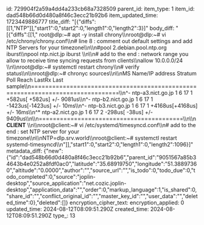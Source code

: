 id: 729904f2a59a4dd4a233cb68a7328509
parent_id: 
item_type: 1
item_id: dad548b66d0d480a8f46c3ecc21b92b6
item_updated_time: 1723449886777
title_diff: "[{\"diffs\":[[1,\"NTP\"]],\"start1\":0,\"start2\":0,\"length1\":0,\"length2\":3}]"
body_diff: "[{\"diffs\":[[1,\" root@dlp:~# apt -y install chrony\\\nroot@dlp:~# vi /etc/chrony/chrony.conf\\\n# line 8 : comment out default settings and add NTP Servers for your timezone\\\n\\\n#pool 2.debian.pool.ntp.org iburst\\\npool ntp.nict.jp iburst \\\n\\\n# add to the end : network range you allow to receive time syncing requests from clients\\\nallow 10.0.0.0/24 \\\n\\\nroot@dlp:~# systemctl restart chrony\\\n# verify status\\\n\\\nroot@dlp:~# chronyc sources\\\n\\\nMS Name/IP address         Stratum Poll Reach LastRx Last sample\\\n===============================================================================\\\n^- ntp-a3.nict.go.jp             1   6    17     1   +582us[ +582us] +/- 9081us\\\n^- ntp-b2.nict.go.jp             1   6    17     1  -1423us[-1423us] +/-   10ms\\\n^- ntp-b3.nict.go.jp             1   6    17     1  +4168us[+4168us] +/-   16ms\\\n^* ntp-a2.nict.go.jp             1   6    17     2   -298us[  -38us] +/- 9409us\\\n\\\n=========================================\\\n\\\n**CLIENT** \\\n\\\nroot@client:~# vi /etc/systemd/timesyncd.conf\\\n# add to the end : set NTP server for your timezone\\\n\\\nNTP=dlp.srv.world\\\nroot@client:~# systemctl restart systemd-timesyncd\\\n\"]],\"start1\":0,\"start2\":0,\"length1\":0,\"length2\":1096}]"
metadata_diff: {"new":{"id":"dad548b66d0d480a8f46c3ecc21b92b6","parent_id":"9051567a85b34643b4e0252a8fdf0ac0","latitude":"35.68919750","longitude":"51.38897360","altitude":"0.0000","author":"","source_url":"","is_todo":0,"todo_due":0,"todo_completed":0,"source":"joplin-desktop","source_application":"net.cozic.joplin-desktop","application_data":"","order":0,"markup_language":1,"is_shared":0,"share_id":"","conflict_original_id":"","master_key_id":"","user_data":"","deleted_time":0},"deleted":[]}
encryption_cipher_text: 
encryption_applied: 0
updated_time: 2024-08-12T08:09:51.290Z
created_time: 2024-08-12T08:09:51.290Z
type_: 13